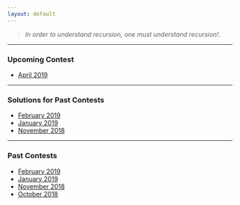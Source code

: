 ```yaml
---
layout: default
---
```


> *In order to understand recursion, one must understand recursion!*.
* * *

### Upcoming Contest
- [April 2019](https://www.hackerrank.com/contests/uvce-ncode-april)

* * *

### Solutions for Past Contests
- [February 2019](./editorials/february-2019/index.html)
- [January 2019](./editorials/january-2019/index.html)
- [November 2018](./editorials/november-2018/index.html)

* * *

### Past Contests
- [February 2019](https://www.hackerrank.com/contests/uvce-ncode-february-2019/)
- [January 2019](https://www.hackerrank.com/contests/uvce-ncode-january-2019/challenges)
- [November 2018](https://www.hackerrank.com/contests/uvce-ncode-november-2018/challenges)
- [October 2018](https://www.hackerrank.com/contests/uvce-ncode-october-2018/)

